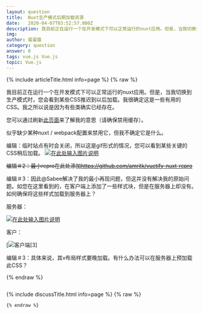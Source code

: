 ```yaml
---
layout: question
title:  Nuxt生产模式后期加载资源
date:   2020-04-07T03:52:57.000Z
description: 我目前正在运行一个在开发模式下可以正常运行的nuxt应用。但是，当我切换到生产模式时，您会看到某些CSS推迟到以后加载。我很确定这是一些有用的CSS。我之...
img: 
author: 蛋蛋猿
category: question
answer: 0
tags: vue.js Vue.js
topic: Vue.js
---
```

<div class="article-root">
  <div class="article">
    {% include articleTitle.html info=page %}
    {% raw %}
    <div class="article-content"><p><font style="vertical-align: inherit;"><font style="vertical-align: inherit;">我目前正在运行一个在开发模式下可以正常运行的nuxt应用。</font><font style="vertical-align: inherit;">但是，当我切换到生产模式时，您会看到某些CSS推迟到以后加载。</font><font style="vertical-align: inherit;">我很确定这是一些有用的CSS。</font><font style="vertical-align: inherit;">我之所以说是因为有些类确实已经存在。</font></font></p>

<p><font style="vertical-align: inherit;"><font style="vertical-align: inherit;">您可以通过刷新</font></font><a href="https://staging.hockeycommunity.com/team-finder/player/fb7e0c55-34ce-4df9-ad41-9efe5395f60a" rel="nofollow noreferrer"><font style="vertical-align: inherit;"><font style="vertical-align: inherit;">此页面</font></font></a><font style="vertical-align: inherit;"><font style="vertical-align: inherit;">来了解我的意思</font><font style="vertical-align: inherit;">（请确保禁用缓存）。</font></font></p>

<p><font style="vertical-align: inherit;"><font style="vertical-align: inherit;">似乎缺少某种nuxt / webpack配置来禁用它，但我不确定它是什么。</font></font></p>

<p><font style="vertical-align: inherit;"><font style="vertical-align: inherit;">编辑：临时站点有时会关闭，所以这是gif形式的情况，您可以看到某些关键的CSS稍后加载。
</font></font><a href="https://www.samyoc.com//uploads/users/2951/images/thumbnails/1586231450258.gif" data-src="https://www.samyoc.com//uploads/users/2951/images/1586231450258.gif" rel="nofollow noreferrer"><img src="https://i.stack.imgur.com/kez2A.gif" alt="在此处输入图片说明"></a></p>

<p><s><font style="vertical-align: inherit;"><font style="vertical-align: inherit;">编辑＃2：最小repro在此处添加</font></font><a href="https://github.com/amritk/vuetify-nuxt-repro" rel="nofollow noreferrer"><font style="vertical-align: inherit;"><font style="vertical-align: inherit;">https://github.com/amritk/vuetify-nuxt-repro</font></font></a></s></p>

<p><font style="vertical-align: inherit;"><font style="vertical-align: inherit;">编辑＃3：因此@Sabee解决了我的最小再现问题，但这并没有解决我的原始问题。</font><font style="vertical-align: inherit;">如您在这里看到的，在客户端上添加了一些样式块，但是在服务器上却没有。</font><font style="vertical-align: inherit;">如何确保将这些样式加载到服务器上？</font></font></p>

<p><font style="vertical-align: inherit;"><font style="vertical-align: inherit;">服务器：</font></font></p>

<p><a href="https://www.samyoc.com//uploads/users/2951/images/thumbnails/1586231450260.png" data-src="https://www.samyoc.com//uploads/users/2951/images/1586231450260.png" rel="nofollow noreferrer"><img src="https://i.stack.imgur.com/XfEuy.png" alt="在此处输入图片说明"></a></p>

<p><font style="vertical-align: inherit;"><font style="vertical-align: inherit;">客户： </font></font></p>

<p><font style="vertical-align: inherit;"><font style="vertical-align: inherit;">[</font></font><img src="https://www.samyoc.com//uploads/users/2951/images/thumbnails/1586231450262.png" data-src="https://www.samyoc.com//uploads/users/2951/images/1586231450262.png" alt="客户端[3]"></p>

<p><font style="vertical-align: inherit;"><font style="vertical-align: inherit;">编辑＃3：具体来说，其v布局样式要晚加载。</font><font style="vertical-align: inherit;">有什么办法可以在服务器上预加载此CSS？</font></font></p></div>
    {% endraw %}
  </div>
  <p style="height: 0;width:0;overflow: hidden;"> 第4130篇《Nuxt生产模式后期加载资源》来自Winter(https://github.com/aiyld/aiyld.github.io)的站点</p>
  <div class="discuss-wrapper">
    {% include discussTitle.html info=page %}
    {% raw %}
    
    {% endraw %}
  </div>
<div>

